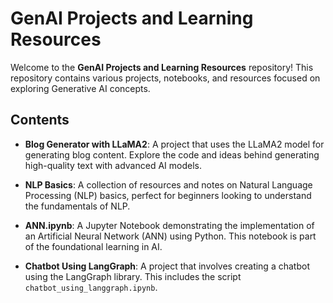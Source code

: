# GenAI Projects and Learning Resources

Welcome to the **GenAI Projects and Learning Resources** repository! This repository contains various projects, notebooks, and resources focused on exploring Generative AI concepts.

## Contents

- **Blog Generator with LLaMA2**: A project that uses the LLaMA2 model for generating blog content. Explore the code and ideas behind generating high-quality text with advanced AI models.
  
- **NLP Basics**: A collection of resources and notes on Natural Language Processing (NLP) basics, perfect for beginners looking to understand the fundamentals of NLP.
  
- **ANN.ipynb**: A Jupyter Notebook demonstrating the implementation of an Artificial Neural Network (ANN) using Python. This notebook is part of the foundational learning in AI.
  
- **Chatbot Using LangGraph**: A project that involves creating a chatbot using the LangGraph library. This includes the script `chatbot_using_langgraph.ipynb`.

